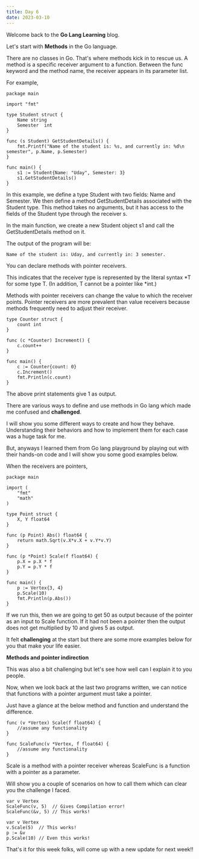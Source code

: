 ```yaml
---
title: Day 6
date: 2023-03-10
---
```


Welcome back to the **Go Lang Learning** blog.

Let's start with **Methods** in the Go language.

There are no classes in Go. That's where methods kick in to rescue us.
A method is a specific receiver argument to a function. Between the func keyword and the method name, the receiver appears in its parameter list.

For example,

```
package main

import "fmt"

type Student struct {
    Name string
    Semester  int
}

func (s Student) GetStudentDetails() {
    fmt.Printf("Name of the student is: %s, and currently in: %d\n semester", p.Name, p.Semester)
}

func main() {
    s1 := Student{Name: "Uday", Semester: 3}
    s1.GetStudentDetails()
}

```

In this example, we define a type Student with two fields: Name and Semester. We then define a method GetStudentDetails associated with the Student type. This method takes no arguments, but it has access to the fields of the Student type through the receiver s.

In the main function, we create a new Student object s1 and call the GetStudentDetails method on it. 

The output of the program will be:

```
Name of the student is: Uday, and currently in: 3 semester.
```

You can declare methods with pointer receivers.

This indicates that the receiver type is represented by the literal syntax *T for some type T. (In addition, T cannot be a pointer like *int.)

Methods with pointer receivers can change the value to which the receiver points. Pointer receivers are more prevalent than value receivers because methods frequently need to adjust their receiver.

```
type Counter struct {
    count int
}

func (c *Counter) Increment() {
    c.count++
}

func main() {
    c := Counter{count: 0}
    c.Increment()
    fmt.Println(c.count) 
}
```

The above print statements give 1 as output.

There are various ways to define and use methods in Go lang which made me confused and **challenged**. 

I will show you some different ways to create and how they behave. Understanding their behaviors and how to implement them for each case was a huge task for me.

But, anyways I learned them from Go lang playground by playing out with their hands-on code and I will show you some good examples below.

When the receivers are pointers,
```
package main

import (
	"fmt"
	"math"
)

type Point struct {
	X, Y float64
}

func (p Point) Abs() float64 {
	return math.Sqrt(v.X*v.X + v.Y*v.Y)
}

func (p *Point) Scale(f float64) {
	p.X = p.X * f
	p.Y = p.Y * f
}

func main() {
	p := Vertex{3, 4}
	p.Scale(10)
	fmt.Println(p.Abs())
}

```

If we run this, then we are going to get 50 as output because of the pointer as an input to Scale function. If it had not been a pointer then the output
does not get multiplied by 10 and gives 5 as output. 

It felt **challenging** at the start but there are some more examples below for you that make your life easier.

**Methods and pointer indirection**

This was also a bit challenging but let's see how well can I explain it to you people.

Now, when we look back at the last two programs written, we can notice that functions with a pointer argument must take a pointer.

Just have a glance at the below method and function and understand the difference.
```
func (v *Vertex) Scale(f float64) {
	//assume any functionality
}

func ScaleFunc(v *Vertex, f float64) {
	//assume any functionality
}
```

Scale is a method with a pointer receiver whereas ScaleFunc is a function with a pointer as a parameter.

Will show you a couple of scenarios on how to call them which can clear you the challenge I faced.

```
var v Vertex
ScaleFunc(v, 5)  // Gives Compilation error!
ScaleFunc(&v, 5) // This works!
```

```
var v Vertex
v.Scale(5)  // This works!
p := &v
p.Scale(10) // Even this works!
```

That's it for this week folks, will come up with a new update for next week!!
